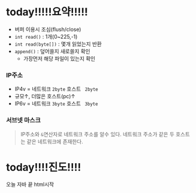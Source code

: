 
# today!!!!!요약!!!!!

- 버퍼 이용시 조심(flush/close)
- ```int read()```  : 1개(0~225,-1)
- ```int read(byte[])``` :  몇개 읽었는지 반환
- ```append()``` : 덮어쓸지 새로쓸지 확인 
	- 가장먼저 해당 파일이 있는지 확인

### IP주소

- IP4v = 네트워크 ```2byte``` 호스트 ``` 2byte```  
-  규모↑, 더많은 호스트(pc)↑
- IP6v = 네트워크 ```3byte``` 호스트 ``` 3byte```  

### 서브넷 마스크

> IP주소와 ```&```연산자로 네트워크 주소를 알수 있다.
네트워크 주소가 같은 두 호스트는 같은 네트워크에 존재한다.

# today!!!!진도!!!!

오늘 자바 끝
html시작
<!--stackedit_data:
eyJoaXN0b3J5IjpbMTMyMTA0NTg4LDQ1MjQ0MDg5Nl19
-->